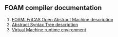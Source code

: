FOAM compiler documentation
---

1. [FOAM: FriCAS Open Abstract Machine description](foam.md)
2. [Abstract Syntax Tree description](ast.md)
3. [Virtual Machine runtime environment](runtime.md)
